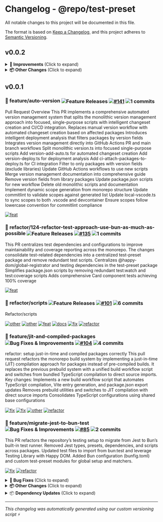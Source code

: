 # Changelog - @repo/test-preset

All notable changes to this project will be documented in this file.

The format is based on [Keep a Changelog](https://keepachangelog.com/en/1.0.0/),
and this project adheres to [Semantic Versioning](https://semver.org/spec/v2.0.0.html).

## v0.0.2

<details>
<summary><strong>🔧 Improvements</strong> (Click to expand)</summary>

-  (root) change biome formatter linewidth => 100 ([7bac340](https://github.com/movahedan/turbo-bun/commit/7bac340))  by **Soheil Movahedan** [soheil.movahhedan@gmail.com](mailto:soheil.movahhedan@gmail.com)

</details>

<details>
<summary><strong>📦 Other Changes</strong> (Click to expand)</summary>

- Releasing 7 package(s) ([dee8e9a](https://github.com/movahedan/turbo-bun/commit/dee8e9a))  by **github-actions[bot]**
-  (root) remove chalk form repo, write colorify instead ([20923ee](https://github.com/movahedan/turbo-bun/commit/20923ee))  by **Soheil Movahedan** [soheil.movahhedan@gmail.com](mailto:soheil.movahhedan@gmail.com)

</details>

## v0.0.1

### 🚀 feature/auto-version <img src="https://img.shields.io/badge/Feature%20Releases-495057?style=flat" alt="Feature Releases" style="vertical-align: middle;" /> <a href="https://github.com/movahedan/turbo-bun/pull/141"><img src="https://img.shields.io/badge/%23141-blue?style=flat" alt="#141" style="vertical-align: middle;" /></a> <img src="https://img.shields.io/badge/1%20commits-green?style=flat" alt="1 commits" style="vertical-align: middle;" />

Pull Request Overview
This PR implements a comprehensive automated version management system that splits the monolithic version management approach into focused, single-purpose scripts with intelligent changeset creation and CI/CD integration.
Replaces manual version workflow with automated changeset creation based on affected packages
Introduces intelligent deployment analysis that filters packages by version fields
Integrates version management directly into GitHub Actions PR and main branch workflows
Split monolithic version.ts into focused single-purpose scripts
Add version-add-auto.ts for automated changeset creation
Add version-deploy.ts for deployment analysis
Add ci-attach-packages-to-deploy.ts for CI integration
Filter to only packages with version fields (exclude libraries)
Update GitHub Actions workflows to use new scripts
Merge version management documentation into comprehensive guide
Remove version fields from library packages
Update package.json scripts for new workflow
Delete old monolithic scripts and documentation
Implement dynamic scope generation from monorepo structure
Update commitlint to validate scopes against generated list
Update local-vscode.ts to sync scopes to both .vscode and devcontainer
Ensure scopes follow lowercase convention for commitlint compliance

<a href="https://github.com/movahedan/turbo-bun/commit/3f88ffc04e06191bbbd417317c1a835f08dfc31c"><img src="https://img.shields.io/badge/feat-3f88ffc-00D4AA?style=flat&logoColor=white" alt="feat" style="vertical-align: middle;" /></a>

### 🚀 refactor/124-refactor-test-approach-use-bun-as-much-as-possible <img src="https://img.shields.io/badge/Feature%20Releases-495057?style=flat" alt="Feature Releases" style="vertical-align: middle;" /> <a href="https://github.com/movahedan/turbo-bun/pull/135"><img src="https://img.shields.io/badge/%23135-blue?style=flat" alt="#135" style="vertical-align: middle;" /></a> <img src="https://img.shields.io/badge/1%20commits-green?style=flat" alt="1 commits" style="vertical-align: middle;" />

This PR centralizes test dependencies and configurations to improve maintainability and coverage reporting across the monorepo. The changes consolidate test-related dependencies into a centralized test-preset package and remove redundant test scripts.
Centralizes @happy-dom/global-registrator and testing dependencies in the test-preset package
Simplifies package.json scripts by removing redundant test:watch and test:coverage scripts
Adds comprehensive Card component tests achieving 100% coverage

<a href="https://github.com/movahedan/turbo-bun/commit/59b5ca582219cc4a5b1c6dac506dd91bd188175b"><img src="https://img.shields.io/badge/feat-59b5ca5-00D4AA?style=flat&logoColor=white" alt="feat" style="vertical-align: middle;" /></a>

### 🚀 refactor/scripts <img src="https://img.shields.io/badge/Feature%20Releases-495057?style=flat" alt="Feature Releases" style="vertical-align: middle;" /> <a href="https://github.com/movahedan/turbo-bun/pull/101"><img src="https://img.shields.io/badge/%23101-blue?style=flat" alt="#101" style="vertical-align: middle;" /></a> <img src="https://img.shields.io/badge/6%20commits-green?style=flat" alt="6 commits" style="vertical-align: middle;" />

Refactor/scripts

<a href="https://github.com/movahedan/turbo-bun/commit/7918ac8c6caeefe363cf84a2ec9c008b87fc0958"><img src="https://img.shields.io/badge/other-7918ac8-495057?style=flat&logoColor=white" alt="other" style="vertical-align: middle;" /></a> <a href="https://github.com/movahedan/turbo-bun/commit/ac5811dc8f75dca974c825f0d8eff9a99f4e6b1d"><img src="https://img.shields.io/badge/other-ac5811d-495057?style=flat&logoColor=white" alt="other" style="vertical-align: middle;" /></a> <a href="https://github.com/movahedan/turbo-bun/commit/ca4d376b6efa1b3235f18d1cfd86c0d5ad4db463"><img src="https://img.shields.io/badge/feat-ca4d376-00D4AA?style=flat&logoColor=white" alt="feat" style="vertical-align: middle;" /></a> <a href="https://github.com/movahedan/turbo-bun/commit/afc4eabc246595f064cfdda1d58655c5eb6aeaae"><img src="https://img.shields.io/badge/docs-afc4eab-646CFF?style=flat&logoColor=white" alt="docs" style="vertical-align: middle;" /></a> <a href="https://github.com/movahedan/turbo-bun/commit/4f67b605c04998a3778ebc7009b30e48f2f6d1e9"><img src="https://img.shields.io/badge/fix-4f67b60-EF4444?style=flat&logoColor=white" alt="fix" style="vertical-align: middle;" /></a> <a href="https://github.com/movahedan/turbo-bun/commit/b905c9da885644b41c7519efb189115b5bae3645"><img src="https://img.shields.io/badge/refactor-b905c9d-007ACC?style=flat&logoColor=white" alt="refactor" style="vertical-align: middle;" /></a>

### 🔧 feature/jit-and-compiled-packages <img src="https://img.shields.io/badge/Bug%20Fixes%20%26%20Improvements-495057?style=flat" alt="Bug Fixes & Improvements" style="vertical-align: middle;" /> <a href="https://github.com/movahedan/turbo-bun/pull/104"><img src="https://img.shields.io/badge/%23104-blue?style=flat" alt="#104" style="vertical-align: middle;" /></a> <img src="https://img.shields.io/badge/4%20commits-green?style=flat" alt="4 commits" style="vertical-align: middle;" />

refactor: setup just-in-time and compiled packages correctly
This pull request refactors the monorepo build system by implementing a just-in-time (JIT) compilation approach for packages instead of pre-compiled builds. It replaces the previous prebuild system with a unified build workflow script and switches from bundled TypeScript compilation to direct source imports.
Key changes:
Implements a new build workflow script that automates TypeScript compilation, Vite entry generation, and package.json export updates
Removes prebuild utilities and switches to JIT compilation with direct source imports
Consolidates TypeScript configurations using shared base configurations

<a href="https://github.com/movahedan/turbo-bun/commit/401a8647772c67221c40c052b2d64c1a0eb7ff0e"><img src="https://img.shields.io/badge/fix-401a864-EF4444?style=flat&logoColor=white" alt="fix" style="vertical-align: middle;" /></a> <a href="https://github.com/movahedan/turbo-bun/commit/2e33ce4422edd74f481b2974d76da884c168b2c4"><img src="https://img.shields.io/badge/fix-2e33ce4-EF4444?style=flat&logoColor=white" alt="fix" style="vertical-align: middle;" /></a> <a href="https://github.com/movahedan/turbo-bun/commit/8115c51045e1def1ec3b5007919031bbc940fd88"><img src="https://img.shields.io/badge/other-8115c51-495057?style=flat&logoColor=white" alt="other" style="vertical-align: middle;" /></a> <a href="https://github.com/movahedan/turbo-bun/commit/18b49d28690adaac72adc38bf34be8cf39bd9fa9"><img src="https://img.shields.io/badge/refactor-18b49d2-007ACC?style=flat&logoColor=white" alt="refactor" style="vertical-align: middle;" /></a>

### 🔧 feature/migrate-jest-to-bun-test <img src="https://img.shields.io/badge/Bug%20Fixes%20%26%20Improvements-495057?style=flat" alt="Bug Fixes & Improvements" style="vertical-align: middle;" /> <a href="https://github.com/movahedan/turbo-bun/pull/85"><img src="https://img.shields.io/badge/%2385-blue?style=flat" alt="#85" style="vertical-align: middle;" /></a> <img src="https://img.shields.io/badge/2%20commits-green?style=flat" alt="2 commits" style="vertical-align: middle;" />

This PR refactors the repository’s testing setup to migrate from Jest to Bun’s built-in test runner.
Removed Jest types, presets, dependencies, and scripts across packages.
Updated test files to import from bun:test and leverage Testing Library with Happy DOM.
Added Bun configuration (bunfig.toml) and custom test-preset modules for global setup and matchers.

<a href="https://github.com/movahedan/turbo-bun/commit/883d9e7d0f1697647ff38cad0b51d3461f506fe4"><img src="https://img.shields.io/badge/fix-883d9e7-EF4444?style=flat&logoColor=white" alt="fix" style="vertical-align: middle;" /></a> <a href="https://github.com/movahedan/turbo-bun/commit/d12ed6060271524571583b50c40d6edad2ab3626"><img src="https://img.shields.io/badge/refactor-d12ed60-007ACC?style=flat&logoColor=white" alt="refactor" style="vertical-align: middle;" /></a>

<details>
<summary><strong>🐛 Bug Fixes</strong> (Click to expand)</summary>

- add version fields to utility packages and update versioning logic ([c27ebfd](https://github.com/movahedan/turbo-bun/commit/c27ebfd))  by **Soheil Movahedan** [soheil.movahhedan@gmail.com](mailto:soheil.movahhedan@gmail.com)

</details>

<details>
<summary><strong>📦 Other Changes</strong> (Click to expand)</summary>

- Releasing 8 package(s) ([548e261](https://github.com/movahedan/turbo-bun/commit/548e261))  by **github-actions[bot]**

</details>

<details>
<summary>📦 <strong>Dependency Updates</strong> (Click to expand)</summary>

### 📦 renovate/testing-library-monorepo <img src="https://img.shields.io/badge/Dependency%20Updates-495057?style=flat" alt="Dependency Updates" style="vertical-align: middle;" /> <a href="https://github.com/movahedan/turbo-bun/pull/114"><img src="https://img.shields.io/badge/%23114-blue?style=flat" alt="#114" style="vertical-align: middle;" /></a> <img src="https://img.shields.io/badge/1%20commits-green?style=flat" alt="1 commits" style="vertical-align: middle;" />

fix(deps): update testing-library monorepo

<a href="https://github.com/movahedan/turbo-bun/commit/837f73d353ef194236754eabed548c40b84865ea"><img src="https://img.shields.io/badge/fix-837f73d-EF4444?style=flat&logoColor=white" alt="fix" style="vertical-align: middle;" /></a>

### 📦 renovate/major-18-happy-dom-monorepo <img src="https://img.shields.io/badge/Dependency%20Updates-495057?style=flat" alt="Dependency Updates" style="vertical-align: middle;" /> <a href="https://github.com/movahedan/turbo-bun/pull/109"><img src="https://img.shields.io/badge/%23109-blue?style=flat" alt="#109" style="vertical-align: middle;" /></a> <img src="https://img.shields.io/badge/1%20commits-green?style=flat" alt="1 commits" style="vertical-align: middle;" />

fix(deps): update dependency @happy-dom/global-registrator to v18

<a href="https://github.com/movahedan/turbo-bun/commit/cd10284ee92a92634ce0d1b1c29dd01331e85844"><img src="https://img.shields.io/badge/fix-cd10284-EF4444?style=flat&logoColor=white" alt="fix" style="vertical-align: middle;" /></a>

### 📦 renovate/pin-dependencies <img src="https://img.shields.io/badge/Dependency%20Updates-495057?style=flat" alt="Dependency Updates" style="vertical-align: middle;" /> <a href="https://github.com/movahedan/turbo-bun/pull/102"><img src="https://img.shields.io/badge/%23102-blue?style=flat" alt="#102" style="vertical-align: middle;" /></a> <img src="https://img.shields.io/badge/1%20commits-green?style=flat" alt="1 commits" style="vertical-align: middle;" />

fix(deps): pin dependencies

<a href="https://github.com/movahedan/turbo-bun/commit/11276fceb1999b20e0dac295a564e7ec5704e6ee"><img src="https://img.shields.io/badge/fix-11276fc-EF4444?style=flat&logoColor=white" alt="fix" style="vertical-align: middle;" /></a>

</details>


---

*This changelog was automatically generated using our custom versioning script* ⚡